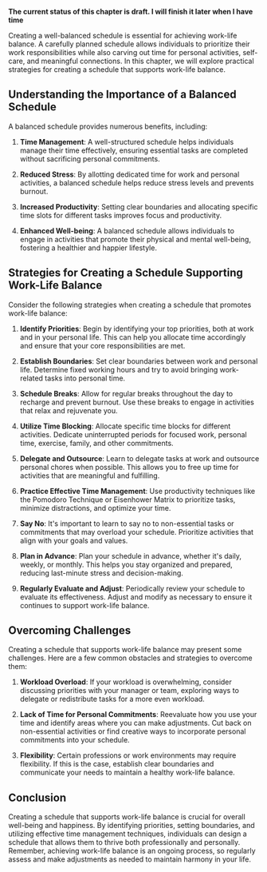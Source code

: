 **The current status of this chapter is draft. I will finish it later when I have time**

Creating a well-balanced schedule is essential for achieving work-life balance. A carefully planned schedule allows individuals to prioritize their work responsibilities while also carving out time for personal activities, self-care, and meaningful connections. In this chapter, we will explore practical strategies for creating a schedule that supports work-life balance.

**Understanding the Importance of a Balanced Schedule**
-------------------------------------------------------

A balanced schedule provides numerous benefits, including:

1. **Time Management**: A well-structured schedule helps individuals manage their time effectively, ensuring essential tasks are completed without sacrificing personal commitments.

2. **Reduced Stress**: By allotting dedicated time for work and personal activities, a balanced schedule helps reduce stress levels and prevents burnout.

3. **Increased Productivity**: Setting clear boundaries and allocating specific time slots for different tasks improves focus and productivity.

4. **Enhanced Well-being**: A balanced schedule allows individuals to engage in activities that promote their physical and mental well-being, fostering a healthier and happier lifestyle.

**Strategies for Creating a Schedule Supporting Work-Life Balance**
-------------------------------------------------------------------

Consider the following strategies when creating a schedule that promotes work-life balance:

1. **Identify Priorities**: Begin by identifying your top priorities, both at work and in your personal life. This can help you allocate time accordingly and ensure that your core responsibilities are met.

2. **Establish Boundaries**: Set clear boundaries between work and personal life. Determine fixed working hours and try to avoid bringing work-related tasks into personal time.

3. **Schedule Breaks**: Allow for regular breaks throughout the day to recharge and prevent burnout. Use these breaks to engage in activities that relax and rejuvenate you.

4. **Utilize Time Blocking**: Allocate specific time blocks for different activities. Dedicate uninterrupted periods for focused work, personal time, exercise, family, and other commitments.

5. **Delegate and Outsource**: Learn to delegate tasks at work and outsource personal chores when possible. This allows you to free up time for activities that are meaningful and fulfilling.

6. **Practice Effective Time Management**: Use productivity techniques like the Pomodoro Technique or Eisenhower Matrix to prioritize tasks, minimize distractions, and optimize your time.

7. **Say No**: It's important to learn to say no to non-essential tasks or commitments that may overload your schedule. Prioritize activities that align with your goals and values.

8. **Plan in Advance**: Plan your schedule in advance, whether it's daily, weekly, or monthly. This helps you stay organized and prepared, reducing last-minute stress and decision-making.

9. **Regularly Evaluate and Adjust**: Periodically review your schedule to evaluate its effectiveness. Adjust and modify as necessary to ensure it continues to support work-life balance.

**Overcoming Challenges**
-------------------------

Creating a schedule that supports work-life balance may present some challenges. Here are a few common obstacles and strategies to overcome them:

1. **Workload Overload**: If your workload is overwhelming, consider discussing priorities with your manager or team, exploring ways to delegate or redistribute tasks for a more even workload.

2. **Lack of Time for Personal Commitments**: Reevaluate how you use your time and identify areas where you can make adjustments. Cut back on non-essential activities or find creative ways to incorporate personal commitments into your schedule.

3. **Flexibility**: Certain professions or work environments may require flexibility. If this is the case, establish clear boundaries and communicate your needs to maintain a healthy work-life balance.

**Conclusion**
--------------

Creating a schedule that supports work-life balance is crucial for overall well-being and happiness. By identifying priorities, setting boundaries, and utilizing effective time management techniques, individuals can design a schedule that allows them to thrive both professionally and personally. Remember, achieving work-life balance is an ongoing process, so regularly assess and make adjustments as needed to maintain harmony in your life.
